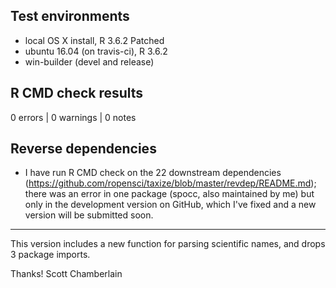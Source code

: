 ## Test environments

* local OS X install, R 3.6.2 Patched
* ubuntu 16.04 (on travis-ci), R 3.6.2
* win-builder (devel and release)

## R CMD check results

0 errors | 0 warnings | 0 notes

## Reverse dependencies

* I have run R CMD check on the 22 downstream dependencies
(<https://github.com/ropensci/taxize/blob/master/revdep/README.md>);
there was an error in one package (spocc, also maintained by me) but only in the development version on GitHub, which I've fixed and a new version will be submitted soon.

------

This version includes a new function for parsing scientific names, and drops 3 package imports.

Thanks!
Scott Chamberlain
